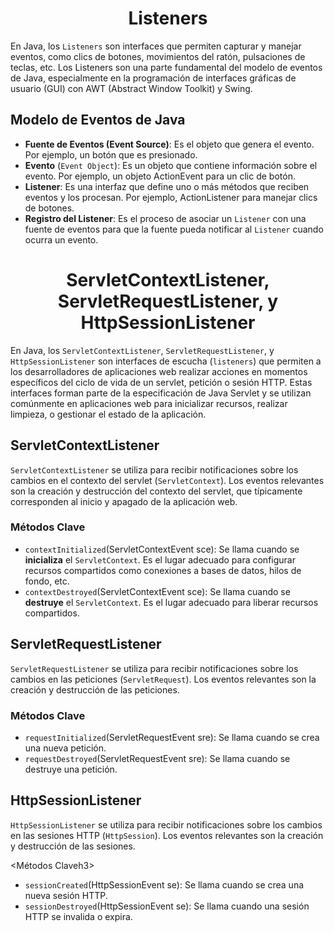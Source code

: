 <h1 align="center">Listeners</h1>

En Java, los `Listeners` son interfaces que permiten capturar y manejar eventos, como clics de botones, movimientos del ratón, pulsaciones de teclas, etc. Los Listeners son una parte fundamental del modelo de eventos de Java, especialmente en la programación de interfaces gráficas de usuario (GUI) con AWT (Abstract Window Toolkit) y Swing.

<h2>Modelo de Eventos de Java</h2>

- <b>Fuente de Eventos (Event Source)</b>: Es el objeto que genera el evento. Por ejemplo, un botón que es presionado.
- <b>Evento</b> (`Event Object`): Es un objeto que contiene información sobre el evento. Por ejemplo, un objeto ActionEvent para un clic de botón.
- <b>Listener</b>: Es una interfaz que define uno o más métodos que reciben eventos y los procesan. Por ejemplo, ActionListener para manejar clics de botones.
- <b>Registro del Listener</b>: Es el proceso de asociar un `Listener` con una fuente de eventos para que la fuente pueda notificar al `Listener` cuando ocurra un evento.

<h1 align="center">ServletContextListener, ServletRequestListener, y HttpSessionListener</h1>

En Java, los `ServletContextListener`, `ServletRequestListener`, y `HttpSessionListener` son interfaces de escucha (`listeners`) que permiten a los desarrolladores de aplicaciones web realizar acciones en momentos específicos del ciclo de vida de un servlet, petición o sesión HTTP. Estas interfaces forman parte de la especificación de Java Servlet y se utilizan comúnmente en aplicaciones web para inicializar recursos, realizar limpieza, o gestionar el estado de la aplicación.

<h2>ServletContextListener</h2>

`ServletContextListener` se utiliza para recibir notificaciones sobre los cambios en el contexto del servlet (`ServletContext`). Los eventos relevantes son la creación y destrucción del contexto del servlet, que típicamente corresponden al inicio y apagado de la aplicación web.

<h3>Métodos Clave</h3>

- `contextInitialized`(ServletContextEvent sce): Se llama cuando se <b>inicializa</b> el `ServletContext`. Es el lugar adecuado para configurar recursos compartidos como conexiones a bases de datos, hilos de fondo, etc.
- `contextDestroyed`(ServletContextEvent sce): Se llama cuando se <b>destruye</b> el `ServletContext`. Es el lugar adecuado para liberar recursos compartidos.

<h2>ServletRequestListener</h2>

`ServletRequestListener` se utiliza para recibir notificaciones sobre los cambios en las peticiones (`ServletRequest`). Los eventos relevantes son la creación y destrucción de las peticiones.

<h3>Métodos Clave</h3>

- `requestInitialized`(ServletRequestEvent sre): Se llama cuando se crea una nueva petición.
- `requestDestroyed`(ServletRequestEvent sre): Se llama cuando se destruye una petición.

<h2>HttpSessionListener</h2>

`HttpSessionListener` se utiliza para recibir notificaciones sobre los cambios en las sesiones HTTP (`HttpSession`). Los eventos relevantes son la creación y destrucción de las sesiones.

<Métodos Claveh3></h3>

- `sessionCreated`(HttpSessionEvent se): Se llama cuando se crea una nueva sesión HTTP.
- `sessionDestroyed`(HttpSessionEvent se): Se llama cuando una sesión HTTP se invalida o expira.

